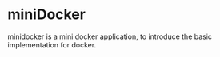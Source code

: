 # miniDocker

minidocker is a mini docker application, to introduce the basic implementation for docker.
